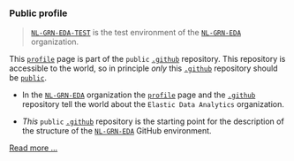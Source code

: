 ### Public profile

> [`NL-GRN-EDA-TEST`](https://github.com/NL-GRN-EDA-TEST) is the test environment of the [`NL-GRN-EDA`](https://github.com/NL-GRN-EDA) organization.

This [`profile`](https://github.com/NL-GRN-EDA-TEST/.github/profile/README.md) page is part of the `public` [`.github`](https://github.com/NL-GRN-EDA-TEST/.github) repository. This repository is accessible to the world, so in principle *only* this [`.github`](https://github.com/NL-GRN-EDA-TEST/.github) repository should be [`public`](https://github.com/NL-GRN-EDA-TEST/.github). 

- In the [`NL-GRN-EDA`](https://github.com/NL-GRN-EDA) organization the [`profile`](https://github.com/NL-GRN-EDA/.github/profile/README.md) page and the
[`.github`](https://github.com/NL-GRN-EDA/.github) repository tell the world about the `Elastic Data Analytics` organization. 

- *This* `public` [`.github`](https://github.com/NL-GRN-EDA-TEST/.github) repository is the starting point for the description of the structure of the
[`NL-GRN-EDA`](https://github.com/NL-GRN-EDA) GitHub environment.

[Read more ...](https://github.com/NL-GRN-EDA-TEST/.github)
